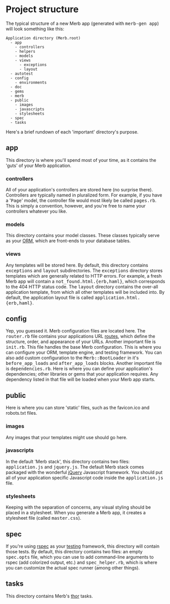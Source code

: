 # Project structure
The typical structure of a new Merb app (generated with <tt>merb-gen app</tt>) will look something like this:

    Application directory (Merb.root)
      - app
        - controllers
        - helpers
        - models
        - views
          - exceptions
          - layout
      - autotest
      - config
        - environments
      - doc
      - gems
      - merb
      - public
        - images
        - javascripts
        - stylesheets
      - spec
      - tasks

Here's a brief rundown of each 'important' directory's purpose.

## app
This directory is where you'll spend most of your time, as it contains the 'guts' of your Merb application.

### controllers
All of your application's controllers are stored here (no surprise there).  Controllers are typically named in pluralized form.  For example, if you have a '<tt>Page</tt>' model, the controller file would most likely be called <tt>pages.rb</tt>.  This is simply a convention, however, and you're free to name your controllers whatever you like.

### models
This directory contains your model classes.  These classes typically serve as your [ORM](http://en.wikipedia.org/wiki/Object-relational_mapping), which are front-ends to your database tables.

### views
Any templates will be stored here.  By default, this directory contains <tt>exceptions</tt> and <tt>layout</tt> subdirectories.  The <tt>exceptions</tt> directory stores templates which are generally related to HTTP errors.  For example, a fresh Merb app will contain a <tt>not_found.html.{erb,haml}</tt>, which corresponds to the 404 HTTP status code.  The <tt>layout</tt> directory contains the over-all application template, from which all other templates will be included into.  By default, the application layout file is called <tt>application.html.{erb,haml}</tt>.

## config
Yep, you guessed it.  Merb configuration files are located here.  The <tt>router.rb</tt> file contains your applications URL [routes](/getting-started/router), which define the structure, order, and appearance of your URLs.  Another important file is <tt>init.rb</tt>.  This file handles the base Merb configuration.  This is where you can configure your ORM, template engine, and testing framework.  You can also add custom configuration to the <tt>Merb::BootLoader</tt> in it's <tt>before_app_loads</tt> and <tt>after_app_loads</tt> blocks.  Another important file is <tt>dependencies.rb</tt>.  Here is where you can define your application's dependencies; other libraries or gems that your application requires.  Any dependency listed in that file will be loaded when your Merb app starts.

## public
Here is where you can store 'static' files, such as the favicon.ico and robots.txt files.

### images
Any images that your templates might use should go here.

### javascripts
In the default 'Merb stack', this directory contains two files: <tt>application.js</tt> and <tt>jquery.js</tt>.  The default Merb stack comes packaged with the wonderful [jQuery](http://jquery.com/) Javascript framework.  You should put all of your application specific Javascript code inside the <tt>application.js</tt> file.

### stylesheets
Keeping with the separation of concerns, any visual styling should be placed in a stylesheet.  When you generate a Merb app, it creates a stylesheet file (called <tt>master.css</tt>).

## spec
If you're using [rspec](http://rspec.info/) as your [testing](/testing-your-application) framework, this directory will contain those tests.  By default, this directory contains two files: an empty <tt>spec.opts</tt> file, which you can use to add command-line arguments to rspec (add colorized output, etc.) and <tt>spec_helper.rb</tt>, which is where you can customize the actual spec runner (among other things).

## tasks
This directory contains Merb's [thor](http://wiki.merbivore.com/faqs/thor) tasks.